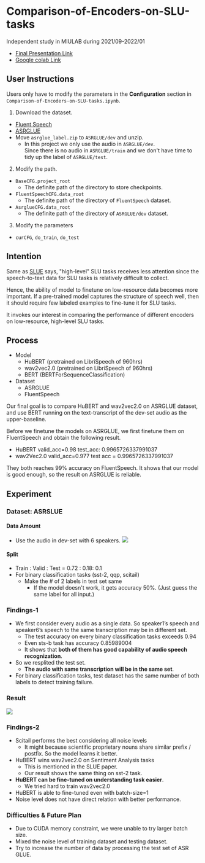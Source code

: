# Comparison-of-Encoders-on-SLU-tasks

Independent study in MIULAB during 2021/09-2022/01

- [Final Presentation Link](https://docs.google.com/presentation/d/18nfk_ufsX_xJxf5y5IPUaSt4JCpICYTT-2o4CNoqWis/edit#slide=id.g10965d62795_0_41)
- [Google colab Link](https://colab.research.google.com/drive/1Fa5BIlsSgCLfBUT6AOytyeCOLYCe5xCp?usp=sharing)

## User Instructions

Users only have to modify the parameters in the **Configuration** section in `Comparison-of-Encoders-on-SLU-tasks.ipynb`.

1. Download the dataset.

- [Fluent Speech](https://fluent.ai/fluent-speech-commands-a-dataset-for-spoken-language-understanding-research/)
- [ASRGLUE](https://drive.google.com/drive/folders/1slqI6pUiab470vCxQBZemQZN-a_ssv1Q)
- Move `asrglue_label.zip` to `ASRGLUE/dev` and unzip.
    - In this project we only use the audio in `ASRGLUE/dev`.<br>Since there is no audio in `ASRGLUE/train` and we don't have time to tidy up the label of `ASRGLUE/test`.


2. Modify the path.

- `BaseCFG.project_root`
    - The definite path of the directory to store checkpoints.
- `FluentSpeechCFG.data_root`
    - The definite path of the directory of `FluentSpeech` dataset.
- `AsrglueCFG.data_root`
    - The definite path of the directory of `ASRGLUE/dev` dataset.
    
3. Modify the parameters

- `curCFG`, `do_train`, `do_test`

## Intention

Same as [SLUE](https://arxiv.org/abs/2111.10367) says, "high-level" SLU tasks receives less attention since the speech-to-text data for SLU tasks is relatively difficult to collect. 

Hence, the ability of model to finetune on low-resource data becomes more important. If a pre-trained model captures the structure of speech well, then it should require few labeled examples to fine-tune it for SLU tasks.

It invokes our interest in comparing the performance of different encoders on low-resource, high-level SLU tasks.

## Process 

- Model
    - HuBERT (pretrained on LibriSpeech of 960hrs)
    - wav2vec2.0 (pretrained on LibriSpeech of 960hrs)
    - BERT (BERTForSequenceClassification)
- Dataset
    - ASRGLUE
    - FluentSpeech


Our final goal is to compare HuBERT and wav2vec2.0 on ASRGLUE dataset, and use BERT running on the text-transcript of the dev-set audio as the upper-baseline.

Before we finetune the models on ASRGLUE, we first finetune them on FluentSpeech and obtain the following result.

- HuBERT
valid_acc=0.98 
test_acc: 0.9965726337991037
- wav2Vec2.0
valid_acc=0.977
test acc = 0.9965726337991037

They both reaches 99% accuracy on FluentSpeech. It shows that our model is good enough, so the result on ASRGLUE is reliable.


## Experiment

### Dataset: ASRSLUE

#### Data Amount
- Use the audio in dev-set with 6 speakers.
![](https://i.imgur.com/FWYwJkY.png)

#### Split
- Train : Valid : Test = 0.72 : 0.18: 0.1
- For binary classification tasks (sst-2, qqp, scitail)
  - Make the # of 2 labels in test set same
      - If the model doesn't work, it gets accuracy 50%. (Just guess the same label for all input.)

### Findings-1

- We first consider every audio as a single data. So speaker1’s speech and speaker6’s speech to the same transcription may be in different set.
    - The test accuracy on every binary classification tasks exceeds 0.94
    - Even sts-b task has accuracy 0.85989004
    - It shows that **both of them has good capability of audio speech recognization**.
- So we resplited the test set.
    - **The audio with same transcription will be in the same set**.
- For binary classification tasks, test dataset has the same number of both labels to detect training failure.

### Result

![](https://i.imgur.com/3Cl593l.png)

### Findings-2

- Scitail performs the best considering all noise levels
    - It might because scientific proprietary nouns share similar prefix / postfix. So the model learns it better.
- HuBERT wins wav2vec2.0 on Sentiment Analysis tasks
    - This is mentioned in the SLUE paper.
    - Our result shows the same thing on sst-2 task.
- **HuBERT can be fine-tuned on understanding task easier**.
    - We tried hard to train wav2vec2.0
- HuBERT is able to fine-tuned even with batch-size=1
- Noise level does not have direct relation with better performance.

### Difficulties & Future Plan

- Due to CUDA memory constraint, we were unable to try larger batch size.
- Mixed the noise level of training dataset and testing dataset.
- Try to increase the number of data by processing the test set of ASR GLUE.



